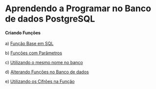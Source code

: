 # Aprendendo a Programar no Banco de dados PostgreSQL

#### Criando Funções

a) [Função Base em SQL](https://github.com/F4NT0/PostgreSQL_Coding/blob/main/Functions/funcao_base.sql)

b) [Funções com Parâmetros](https://github.com/F4NT0/PostgreSQL_Coding/blob/main/Functions/funcao_com_parametros.sql)

c) [Utilizando o mesmo nome no banco](https://github.com/F4NT0/PostgreSQL_Coding/blob/main/Functions/utilizando_mesmo_nome.sql)

d) [Alterando Funções no Banco de dados](https://github.com/F4NT0/PostgreSQL_Coding/blob/main/Functions/alterando_funcoes.sql)

e) [Utilizando os Cifrões na Função](https://github.com/F4NT0/PostgreSQL_Coding/blob/main/Functions/utilizando_cifroes.sql)
